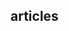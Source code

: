 <!--
 * @Description: 
 * @Author: wupengfei
 * @Date: 2020-11-08 10:51:52
 * @LastEditors: wupengfei
 * @LastEditTime: 2020-11-08 10:52:00
-->
## articles